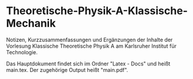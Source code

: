 # Theoretische-Physik-A-Klassische-Mechanik
Notizen, Kurzzusammenfassungen und Ergänzungen der Inhalte der Vorlesung Klassische Theoretische Physik A am Karlsruher Institut für Technologie. 

Das Hauptdokument findet sich im Ordner "Latex - Docs" und heißt main.tex. Der zugehörige Output heißt "main.pdf". 

